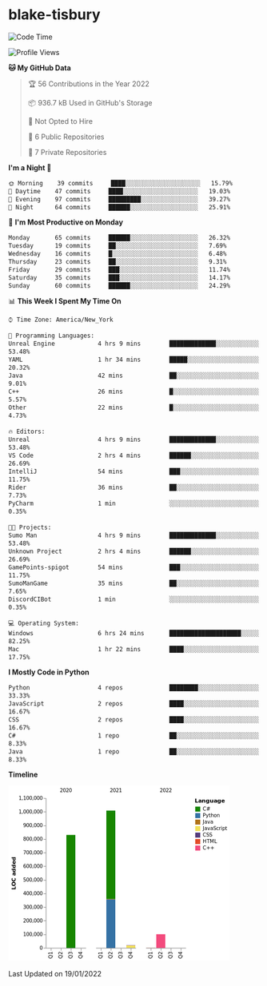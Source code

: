 # blake-tisbury

<!--START_SECTION:waka-->
![Code Time](http://img.shields.io/badge/Code%20Time-9%20hrs%2038%20mins-blue)

![Profile Views](http://img.shields.io/badge/Profile%20Views-0-blue)

**🐱 My GitHub Data** 

> 🏆 56 Contributions in the Year 2022
 > 
> 📦 936.7 kB Used in GitHub's Storage 
 > 
> 🚫 Not Opted to Hire
 > 
> 📜 6 Public Repositories 
 > 
> 🔑 7 Private Repositories  
 > 
**I'm a Night 🦉** 

```text
🌞 Morning    39 commits     ████░░░░░░░░░░░░░░░░░░░░░   15.79% 
🌆 Daytime    47 commits     ████░░░░░░░░░░░░░░░░░░░░░   19.03% 
🌃 Evening    97 commits     █████████░░░░░░░░░░░░░░░░   39.27% 
🌙 Night      64 commits     ██████░░░░░░░░░░░░░░░░░░░   25.91%

```
📅 **I'm Most Productive on Monday** 

```text
Monday       65 commits     ██████░░░░░░░░░░░░░░░░░░░   26.32% 
Tuesday      19 commits     ██░░░░░░░░░░░░░░░░░░░░░░░   7.69% 
Wednesday    16 commits     █░░░░░░░░░░░░░░░░░░░░░░░░   6.48% 
Thursday     23 commits     ██░░░░░░░░░░░░░░░░░░░░░░░   9.31% 
Friday       29 commits     ███░░░░░░░░░░░░░░░░░░░░░░   11.74% 
Saturday     35 commits     ███░░░░░░░░░░░░░░░░░░░░░░   14.17% 
Sunday       60 commits     ██████░░░░░░░░░░░░░░░░░░░   24.29%

```


📊 **This Week I Spent My Time On** 

```text
⌚︎ Time Zone: America/New_York

💬 Programming Languages: 
Unreal Engine            4 hrs 9 mins        █████████████░░░░░░░░░░░░   53.48% 
YAML                     1 hr 34 mins        █████░░░░░░░░░░░░░░░░░░░░   20.32% 
Java                     42 mins             ██░░░░░░░░░░░░░░░░░░░░░░░   9.01% 
C++                      26 mins             █░░░░░░░░░░░░░░░░░░░░░░░░   5.57% 
Other                    22 mins             █░░░░░░░░░░░░░░░░░░░░░░░░   4.73%

🔥 Editors: 
Unreal                   4 hrs 9 mins        █████████████░░░░░░░░░░░░   53.48% 
VS Code                  2 hrs 4 mins        ██████░░░░░░░░░░░░░░░░░░░   26.69% 
IntelliJ                 54 mins             ███░░░░░░░░░░░░░░░░░░░░░░   11.75% 
Rider                    36 mins             ██░░░░░░░░░░░░░░░░░░░░░░░   7.73% 
PyCharm                  1 min               ░░░░░░░░░░░░░░░░░░░░░░░░░   0.35%

🐱‍💻 Projects: 
Sumo Man                 4 hrs 9 mins        █████████████░░░░░░░░░░░░   53.48% 
Unknown Project          2 hrs 4 mins        ██████░░░░░░░░░░░░░░░░░░░   26.69% 
GamePoints-spigot        54 mins             ███░░░░░░░░░░░░░░░░░░░░░░   11.75% 
SumoManGame              35 mins             ██░░░░░░░░░░░░░░░░░░░░░░░   7.65% 
DiscordCIBot             1 min               ░░░░░░░░░░░░░░░░░░░░░░░░░   0.35%

💻 Operating System: 
Windows                  6 hrs 24 mins       ████████████████████░░░░░   82.25% 
Mac                      1 hr 22 mins        ████░░░░░░░░░░░░░░░░░░░░░   17.75%

```

**I Mostly Code in Python** 

```text
Python                   4 repos             ████████░░░░░░░░░░░░░░░░░   33.33% 
JavaScript               2 repos             ████░░░░░░░░░░░░░░░░░░░░░   16.67% 
CSS                      2 repos             ████░░░░░░░░░░░░░░░░░░░░░   16.67% 
C#                       1 repo              ██░░░░░░░░░░░░░░░░░░░░░░░   8.33% 
Java                     1 repo              ██░░░░░░░░░░░░░░░░░░░░░░░   8.33%

```


**Timeline**

![Chart not found](https://raw.githubusercontent.com/blake-tisbury/blake-tisbury/main/charts/bar_graph.png) 


 Last Updated on 19/01/2022
<!--END_SECTION:waka-->
